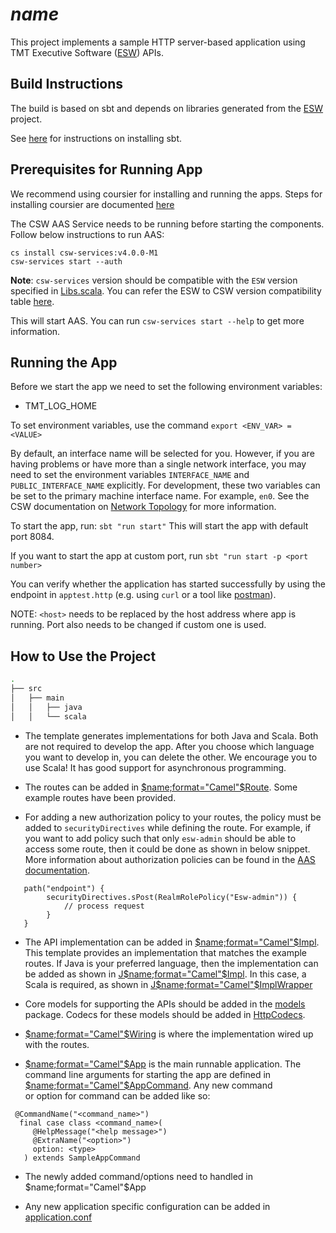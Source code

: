# $name$

This project implements a sample HTTP server-based application using
TMT Executive Software ([ESW](https://github.com/tmtsoftware/esw)) APIs.

## Build Instructions

The build is based on sbt and depends on libraries generated from the
[ESW](https://github.com/tmtsoftware/esw) project.

See [here](https://www.scala-sbt.org/1.0/docs/Setup.html) for instructions on installing sbt.

## Prerequisites for Running App

We recommend using coursier for installing and running the apps. Steps for installing coursier are documented 
[here](https://tmtsoftware.github.io/csw/apps/csinstallation.html) 

The CSW AAS Service needs to be running before starting the components.
Follow below instructions to run AAS:

```
cs install csw-services:v4.0.0-M1
csw-services start --auth
```

**Note**: `csw-services` version should be compatible with the `ESW` version specified in [Libs.scala](project/Libs.scala). 
You can refer the ESW to CSW version compatibility table [here](https://github.com/tmtsoftware/esw/blob/master/README.md).

This will start AAS.
You can run `csw-services start --help` to get more information.

## Running the App

Before we start the app we need to set the following environment variables:
* TMT_LOG_HOME

To set environment variables, use the command `export <ENV_VAR> = <VALUE>`

By default, an interface name will be selected for you.  However, if you are having problems or have more than a single network interface, you may need to set
the environment variables `INTERFACE_NAME` and `PUBLIC_INTERFACE_NAME` explicitly.  For development, these two variables 
can be set to the primary machine 
interface name. For example, `en0`.  See the CSW documentation on [Network Topology](http://tmtsoftware.github.io/csw/deployment/network-topology.html) for more information.

To start the app, run:
`sbt "run start"`
This will start the app with default port 8084. 

If you want to start the app at custom port,
run `sbt "run start -p <port number>`

You can verify whether the application has started successfully by using the endpoint in `apptest.http` (e.g. using `curl` or a tool like [postman](https://www.postman.com/)).

NOTE: `<host>` needs to be replaced by the host address where app is running. Port also needs to be changed 
if custom one is used.

## How to Use the Project
```bash
.
├── src
│   ├── main
│   │   ├── java
│   │   └── scala
```
* The template generates implementations for both Java and Scala. Both are not required to develop the app. 
After you choose which language you want to develop in, you can delete the other. We encourage you to use Scala! 
It has good support for asynchronous programming.

* The routes can be added in [$name;format="Camel"$Route](./src/main/scala/org/tmt/$name;format="lower"$/http/$name;format="Camel"$Route.scala).
Some example routes have been provided.

* For adding a new authorization policy to your routes, the policy must be added to `securityDirectives` while defining the route.
For example, if you want to add policy such that only `esw-admin` should be able to access some route, then it could be done as shown
in below snippet. More information about authorization policies can be found in the  [AAS documentation](https://tmtsoftware.github.io/csw/services/aas/csw-aas-http.html#authorization-policies).
```
   path("endpoint") {
        securityDirectives.sPost(RealmRolePolicy("Esw-admin")) {
            // process request
        }
   }
```

* The API implementation can be added in [$name;format="Camel"$Impl](./src/main/scala/org/tmt/$name;format="lower"$/core/$name;format="Camel"$Impl.scala).
This template provides an implementation that matches the example routes. If Java is your preferred language, then the implementation
can be added as shown in [J$name;format="Camel"$Impl](./src/main/java/org/tmt/$name;format="lower"$/core/J$name;format="Camel"$Impl.java). In this case, a Scala
is required, as shown in [J$name;format="Camel"$ImplWrapper](./src/main/scala/org/tmt/$name;format="lower"$/http/J$name;format="Camel"$ImplWrapper.scala)

* Core models for supporting the APIs should be added in the [models](./src/main/scala/org/tmt/$name;format="lower"$/core/models) package.
Codecs for these models should be added in [HttpCodecs](./src/main/scala/org/tmt/$name;format="lower"$/http/HttpCodecs.scala).

* [$name;format="Camel"$Wiring](./src/main/scala/org/tmt/$name;format="lower"$/$name;format="Camel"$Wiring.scala) is where the implementation wired up with the routes.

* [$name;format="Camel"$App](./src/main/scala/org/tmt/$name;format="lower"$/$name;format="Camel"$App.scala) is the main runnable application. The command line arguments 
for starting the app are defined in [$name;format="Camel"$AppCommand](./src/main/scala/org/tmt/$name;format="lower"$/$name;format="Camel"$AppCommand.scala). Any new command  
or option for command can be added like so:
```
 @CommandName("<command_name>")
  final case class <command_name>(
     @HelpMessage("<help message>")
     @ExtraName("<option>")
     option: <type>
   ) extends SampleAppCommand
```
* The newly added command/options need to handled in $name;format="Camel"$App

* Any new application specific configuration can be added in [application.conf](src/main/resources/application.conf)
